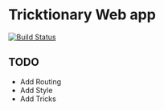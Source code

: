 # Tricktionary Web app

[![Build Status](https://travis-ci.org/svbeon/tricktionary.svg?branch=master)](https://travis-ci.org/svbeon/tricktionary)

## TODO

  - Add Routing
  - Add Style
  - Add Tricks

